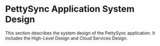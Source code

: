 # PettySync Application System Design

This section describes the system design of the PettySync application. It includes the High-Level Design and Cloud Services Design.